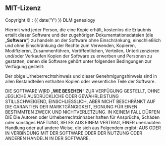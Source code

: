 ## MIT-Lizenz

Copyright &copy; : {{ date('Y') }} DLM genealogy

Hiermit wird jeder Person, die eine Kopie erhält, kostenlos die Erlaubnis erteilt
dieser Software und der zugehörigen Dokumentationsdateien (die „<b>Software</b>“) zu handeln
an der Software ohne Einschränkung, einschließlich und ohne Einschränkung der Rechte
zum Verwenden, Kopieren, Modifizieren, Zusammenführen, Veröffentlichen, Verteilen, Unterlizenzieren und/oder Verkaufen
Kopien der Software zu erwerben und Personen zu gestatten, denen die Software gehört
unter folgenden Bedingungen zur Verfügung gestellt:

Der obige Urheberrechtshinweis und dieser Genehmigungshinweis sind in allen Bestandteilen enthalten
Kopien oder wesentliche Teile der Software.

DIE SOFTWARE WIRD „<b>WIE BESEHEN</b>“ ZUR VERFÜGUNG GESTELLT, OHNE JEGLICHE AUSDRÜCKLICHE ODER GEWÄHRLEISTUNG
STILLSCHWEIGEND, EINSCHLIESSLICH, ABER NICHT BESCHRÄNKT AUF DIE GARANTIEN DER MARKTGÄNGIGKEIT,
EIGNUNG FÜR EINEN BESTIMMTEN ZWECK UND NICHTVERLETZUNG. IN KEINEM FALL DÜRFEN DIE
Die Autoren oder Urheberrechtsinhaber haften für Ansprüche, Schäden oder sonstiges
HAFTUNG, SEI ES AUS EINEM VERTRAG, EINER unerlaubten Handlung oder auf andere Weise, die sich aus Folgendem ergibt:
AUS ODER IN VERBINDUNG MIT DER SOFTWARE ODER DER NUTZUNG ODER ANDEREN HANDELN IN DER
SOFTWARE.
